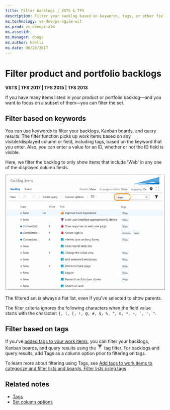 ```yaml
---
title: Filter backlogs | VSTS & TFS 
description: Filter your backlog based on keywords, tags, or other fields   
ms.technology: vs-devops-agile-wit
ms.prod: vs-devops-alm
ms.assetid: 
ms.manager: douge
ms.author: kaelli
ms.date: 08/28/2017
---
```

  
<a id="filter"></a>

# Filter product and portfolio backlogs 

<b>VSTS | TFS 2017 | TFS 2015 | TFS 2013</b>  

<!--- NEEDS UPDATING BASED ON FEATURES UNDER RELEASE  --> 
 
If you have many items listed in your product or portfolio backlog&mdash;and you want to focus on a subset of them&mdash;you can filter the set.  

## Filter based on keywords  
You can use keywords to filter your backlogs, Kanban boards, and query results. The filter function picks up work items based on any visible/displayed column or field, including tags, based on the keyword that you enter. Also, you can enter a value for an ID, whether or not the ID field is visible.  

Here, we filter the backlog to only show items that include 'Web' in any one of the displayed column fields. 

<img src="_img/cyb-filter-backlog.png" alt="Apply text filter" style="border: 2px solid #C3C3C3;" />  

The filtered set is always a flat list, even if you've selected to show parents.  

The filter criteria ignores the following characters when the field value starts with the character: ```{, (, [, !, @, #, $, %, ^, &, *, ~, `, ', "```.  

## Filter based on tags  
If you've [added tags to your work items](../track/add-tags-to-work-items.md), you can filter your backlogs, Kanban boards, and query results using the ![tag filter icon](../_img/icons/tag_filter_icon.png) tag filter. For backlogs and query results, add Tags as a column option prior to filtering on tags.  

To learn more about filtering using Tags, see [Add tags to work items to categorize and filter lists and boards, Filter lists using tags](../track/add-tags-to-work-items.md#filter)
 

## Related notes  
- [Tags](../track/add-tags-to-work-items.md) 
- [Set column options](../how-to/set-column-options.md)  



